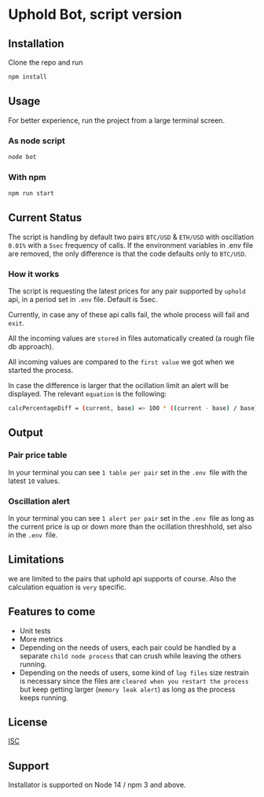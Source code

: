 # Uphold Bot, script version

## Installation
Clone the repo and run

```bash
npm install
```

## Usage
For better experience, run the project from a large terminal screen.
### As node script
```bash
node bot
```

### With npm
```bash
npm run start
```

## Current Status
The script is handling by default two pairs `BTC/USD` & `ETH/USD` with oscillation `0.01%` with a `5sec` frequency of calls.
If the environment variables in .env file are removed, the only difference is that the code defaults only to `BTC/USD`.

### How it works
The script is requesting the latest prices for any pair supported by `uphold` api, in a period set in `.env` file. Default is 5sec.

Currently, in case any of these api calls fail, the whole process will fail and `exit`.

All the incoming values are `stored` in files automatically created (a rough file db approach).

All incoming values are compared to the `first value` we got when we started the process.

In case the difference is larger that the ocillation limit an alert will be displayed. The relevant `equation` is the following:
```bash
calcPercentageDiff = (current, base) => 100 * ((current - base) / base);
```

## Output
### Pair price table
In your terminal you can see `1 table per pair` set in the `.env `file with the latest `10` values.

### Oscillation alert
In your terminal you can see `1 alert per pair` set in the `.env `file as long as the current price is up or down more than the ocillation threshhold, set also in the `.env `file.

## Limitations
we are limited to the pairs that uphold api supports of course.
Also the calculation equation is `very` specific.

## Features to come
* Unit tests
* More metrics
* Depending on the needs of users, each pair could be handled by a separate `child node process` that can crush while leaving the others running.
* Depending on the needs of users, some kind of `log files` size restrain is necessary since the files are `cleared when you restart the process` but keep getting larger (`memory leak alert`) as long as the process keeps running.

## License
[ISC](https://en.wikipedia.org/wiki/ISC_license)

## Support
Installator is supported on Node 14 / npm 3 and above.